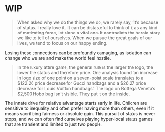 # WIP

> When asked why we do the things we do, we rarely say, ‘It’s because of status. I really love it.’ It can be distasteful to think of it as any kind of motivating force, let alone a vital one. It contradicts the heroic story we like to tell of ourselves. When we pursue the great goals of our lives, we tend to focus on our happy ending.

Losing these connections can be profoundly damaging, as isolation can change who we are and make the world feel hostile.

> In the luxury attire game, the general rule is the larger the logo, the lower the status and therefore price. One analysis found ‘an increase in logo size of one point on a seven-point scale translates to a $122.26 price decrease for Gucci handbags and a $26.27 price decrease for Louis Vuitton handbags’. The logo on Bottega Veneta’s $2,500 Hobo bag isn’t visible. They put it on the inside.

The innate drive for relative advantage starts early in life. Children are sensitive to inequality and often prefer having more than others, even if it means sacrificing fairness or absolute gain. This pursuit of status is never stops, and we can often find ourselves playing hyper-local status games that are transient and limited to just two people.

